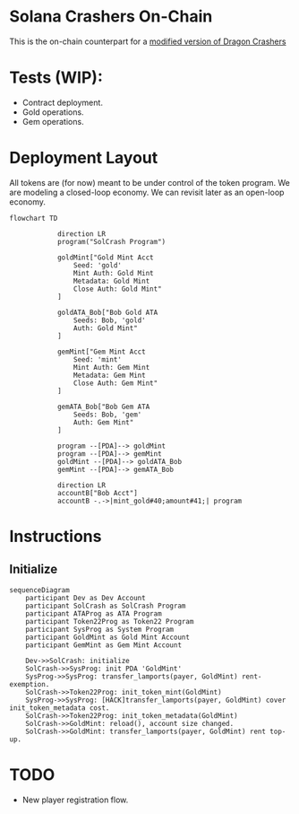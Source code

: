 # Solana Crashers On-Chain
This is the on-chain counterpart for a [modified version of Dragon Crashers](https://github.com/kilogold/SolanaCrashers)

# Tests (WIP):
* Contract deployment.
* Gold operations.
* Gem operations.

# Deployment Layout
All tokens are (for now) meant to be under control of the token program.
We are modeling a closed-loop economy. We can revisit later as an open-loop economy.
```mermaid
flowchart TD

            direction LR
            program("SolCrash Program")
            
            goldMint["Gold Mint Acct
                Seed: 'gold'
                Mint Auth: Gold Mint
                Metadata: Gold Mint
                Close Auth: Gold Mint"
            ]
            
            goldATA_Bob["Bob Gold ATA
                Seeds: Bob, 'gold'
                Auth: Gold Mint"
            ]
            
            gemMint["Gem Mint Acct
                Seed: 'mint'
                Mint Auth: Gem Mint
                Metadata: Gem Mint
                Close Auth: Gem Mint"
            ]
            
            gemATA_Bob["Bob Gem ATA
                Seeds: Bob, 'gem'
                Auth: Gem Mint"
            ]

            program --[PDA]--> goldMint
            program --[PDA]--> gemMint
            goldMint --[PDA]--> goldATA_Bob
            gemMint --[PDA]--> gemATA_Bob

            direction LR
            accountB["Bob Acct"]
            accountB -.->|mint_gold#40;amount#41;| program  
```

# Instructions
## Initialize
```mermaid
sequenceDiagram
    participant Dev as Dev Account
    participant SolCrash as SolCrash Program
    participant ATAProg as ATA Program
    participant Token22Prog as Token22 Program
    participant SysProg as System Program
    participant GoldMint as Gold Mint Account
    participant GemMint as Gem Mint Account
    
    Dev->>SolCrash: initialize
    SolCrash->>SysProg: init PDA 'GoldMint'
    SysProg->>SysProg: transfer_lamports(payer, GoldMint) rent-exemption.
    SolCrash->>Token22Prog: init_token_mint(GoldMint)
    SysProg->>SysProg: [HACK]transfer_lamports(payer, GoldMint) cover init_token_metadata cost.
    SolCrash->>Token22Prog: init_token_metadata(GoldMint)
    SolCrash->>GoldMint: reload(), account size changed.
    SolCrash->>GoldMint: transfer_lamports(payer, GoldMint) rent top-up.

```

# TODO
* New player registration flow.